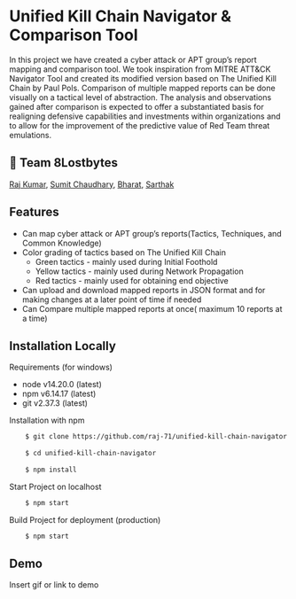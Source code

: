 
# Unified Kill Chain Navigator & Comparison Tool

In this project we have created a cyber attack or APT group’s report mapping and comparison tool. We took inspiration from MITRE ATT&CK Navigator Tool and created its modified version based on The Unified Kill Chain by Paul Pols. Comparison of multiple mapped reports can be done visually on a tactical level of abstraction. The analysis and observations gained after comparison is expected to offer a substantiated basis for realigning defensive capabilities and investments within organizations and to allow for the improvement of the predictive value of Red Team threat emulations.

## 🚀 Team 8Lostbytes
[Raj Kumar][1], [Sumit Chaudhary][2], [Bharat][3], [Sarthak][4]

[1]: https://github.com/raj-71
[2]: https://github.com/chaudharysumit07
[3]: https://github.com/bharat28112000
[4]: https://github.com/Sart2108


## Features
- Can map cyber attack or APT group’s reports(Tactics, Techniques, and Common Knowledge)
- Color grading of tactics based on The Unified Kill Chain
    - Green tactics - mainly used during Initial Foothold 
    - Yellow tactics - mainly used during Network Propagation
    - Red tactics - mainly used for obtaining end objective
- Can upload and download mapped reports in JSON format and for making changes at a later point of time if needed
- Can Compare multiple mapped reports at once( maximum 10 reports at a time)


## Installation Locally

Requirements (for windows)
- node v14.20.0 (latest) 
- npm v6.14.17 (latest)
- git v2.37.3 (latest)


Installation with npm

```bash
    $ git clone https://github.com/raj-71/unified-kill-chain-navigator.git
  
    $ cd unified-kill-chain-navigator
  
    $ npm install
```

Start Project on localhost

```bash
    $ npm start
```

Build Project for deployment (production)

```bash
    $ npm start
```
## Demo

Insert gif or link to demo

